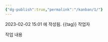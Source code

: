 ```yaml
---
{"dg-publish":true,"permalink":"/kanban/1/"}
---
```



2023-02-02 15:01 에 작성됨.
{{tag}}
작업자 
	
작업 내용
	